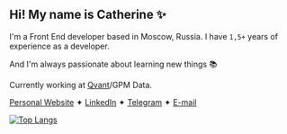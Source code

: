 ## Hi! My name is Catherine ✨

I'm a Front End developer based in Moscow, Russia. I have `1,5+` years of experience as a developer.

And I'm always passionate about learning new things 📚

Currently working at [Qvant](https://github.com/Qvant-lab)/GPM Data.

[Personal Website](https://rrrageinput.com) ✦ [LinkedIn](https://www.linkedin.com/in/ezaslavskaya/) ✦ [Telegram](https://t.me/supramodum) ✦ [E-mail](3mfhognm5@relay.firefox.com)

[![Top Langs](https://github-readme-stats.vercel.app/api/top-langs/?username=supra-modum&theme=graywhite)](https://github.com/supramodum/github-readme-stats)


<!--
**supra-modum/supra-modum** is a ✨ _special_ ✨ repository because its `README.md` (this file) appears on your GitHub profile.

Here are some ideas to get you started:

- 🔭 I’m currently working on ...
- 🌱 I’m currently learning ...
- 👯 I’m looking to collaborate on ...
- 🤔 I’m looking for help with ...
- 💬 Ask me about ...
- 📫 How to reach me: ...
- 😄 Pronouns: ...
- ⚡ Fun fact: ...
-->
